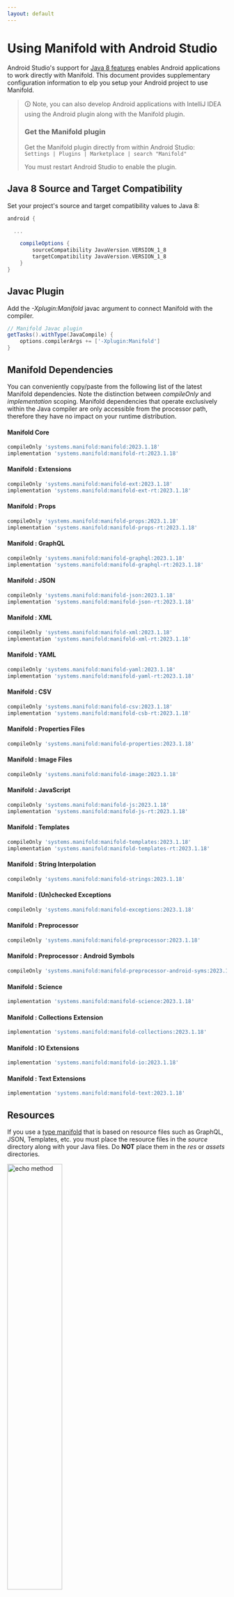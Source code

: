 ```yaml
---
layout: default
---
```


# Using Manifold with Android Studio

Android Studio's support for [Java 8 features](https://developer.android.com/studio/write/java8-support.html) enables
Android applications to work directly with Manifold. This document provides supplementary configuration information to
elp you setup your Android project to use Manifold.

>🛈 Note, you can also develop Android applications with IntelliJ IDEA using the Android plugin along with the Manifold
>plugin. 
>
>### Get the Manifold plugin
>Get the Manifold plugin directly from within Android Studio:
><br>
>`Settings | Plugins | Marketplace | search "Manifold"`
><br>
> 
>You must restart Android Studio to enable the plugin. 
 
## Java 8 Source and Target Compatibility 
Set your project's source and target compatibility values to Java 8:

```groovy
android {

  ...

    compileOptions {
        sourceCompatibility JavaVersion.VERSION_1_8
        targetCompatibility JavaVersion.VERSION_1_8
    }
}
```

## Javac Plugin
Add the *-Xplugin:Manifold* javac argument to connect Manifold with the compiler.

```groovy
// Manifold Javac plugin
getTasks().withType(JavaCompile) {
    options.compilerArgs += ['-Xplugin:Manifold']
}
```    

## Manifold Dependencies
You can conveniently copy/paste from the following list of the latest Manifold dependencies. Note the distinction
between *compileOnly* and *implementation* scoping. Manifold dependencies that operate exclusively within the
Java compiler are only accessible from the processor path, therefore they have no impact on your runtime distribution.

#### Manifold Core
```groovy
compileOnly 'systems.manifold:manifold:2023.1.18'
implementation 'systems.manifold:manifold-rt:2023.1.18'
```
#### Manifold : Extensions
```groovy
compileOnly 'systems.manifold:manifold-ext:2023.1.18'
implementation 'systems.manifold:manifold-ext-rt:2023.1.18'
```
#### Manifold : Props
```groovy
compileOnly 'systems.manifold:manifold-props:2023.1.18'
implementation 'systems.manifold:manifold-props-rt:2023.1.18'
```
#### Manifold : GraphQL
```groovy
compileOnly 'systems.manifold:manifold-graphql:2023.1.18'
implementation 'systems.manifold:manifold-graphql-rt:2023.1.18'
```
#### Manifold : JSON
```groovy
compileOnly 'systems.manifold:manifold-json:2023.1.18'
implementation 'systems.manifold:manifold-json-rt:2023.1.18'
```
#### Manifold : XML
```groovy
compileOnly 'systems.manifold:manifold-xml:2023.1.18'
implementation 'systems.manifold:manifold-xml-rt:2023.1.18'
```
#### Manifold : YAML
```groovy
compileOnly 'systems.manifold:manifold-yaml:2023.1.18'
implementation 'systems.manifold:manifold-yaml-rt:2023.1.18'
```
#### Manifold : CSV
```groovy
compileOnly 'systems.manifold:manifold-csv:2023.1.18'
implementation 'systems.manifold:manifold-csb-rt:2023.1.18'
```
#### Manifold : Properties Files
```groovy
compileOnly 'systems.manifold:manifold-properties:2023.1.18'
```
#### Manifold : Image Files
```groovy
compileOnly 'systems.manifold:manifold-image:2023.1.18'
```
#### Manifold : JavaScript
```groovy
compileOnly 'systems.manifold:manifold-js:2023.1.18'
implementation 'systems.manifold:manifold-js-rt:2023.1.18'
```
#### Manifold : Templates
```groovy
compileOnly 'systems.manifold:manifold-templates:2023.1.18'
implementation 'systems.manifold:manifold-templates-rt:2023.1.18'
```
#### Manifold : String Interpolation
```groovy
compileOnly 'systems.manifold:manifold-strings:2023.1.18'
```
#### Manifold : (Un)checked Exceptions
```groovy
compileOnly 'systems.manifold:manifold-exceptions:2023.1.18'
```
#### Manifold : Preprocessor
```groovy
compileOnly 'systems.manifold:manifold-preprocessor:2023.1.18'
```
#### Manifold : Preprocessor : Android Symbols
```groovy
compileOnly 'systems.manifold:manifold-preprocessor-android-syms:2023.1.18'
```
#### Manifold : Science
```groovy
implementation 'systems.manifold:manifold-science:2023.1.18'
```
#### Manifold : Collections Extension
```groovy
implementation 'systems.manifold:manifold-collections:2023.1.18'
```
#### Manifold : IO Extensions
```groovy
implementation 'systems.manifold:manifold-io:2023.1.18'
```
#### Manifold : Text Extensions
```groovy
implementation 'systems.manifold:manifold-text:2023.1.18'
```

## Resources

If you use a [type manifold](https://github.com/manifold-systems/manifold/tree/master/manifold-core-parent/manifold#the-big-picture)
that is based on resource files such as GraphQL, JSON, Templates, etc. you must place the resource files in the 
*source* directory along with your Java files.  Do **NOT** place them in the *res* or *assets* directories.
 
<p><img src="http://manifold.systems/images/android_resources.png" alt="echo method" width="50%" height="50%"/></p> 

## Preprocessor and build variant symbols

If you use the [preprocessor](https://github.com/manifold-systems/manifold/tree/master/manifold-deps-parent/manifold-preprocessor),
you can directly reference Android build variant symbols with the [manifold-preprocessor-android-syms](https://github.com/manifold-systems/manifold/tree/master/manifold-deps-parent/manifold-preprocessor-android-syms)
dependency.
```java
#if FLAVOR == "paid"
  @Override
  public void specialMethod(Foo foo) {
  ...
  }
#endif
```
build.gradle
```groovy
dependencies {
    ...
    compileOnly 'systems.manifold:manifold-preprocessor:2023.1.18'
    compileOnly 'systems.manifold:manifold-preprocessor-android-syms:2023.1.18'
}
```